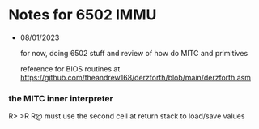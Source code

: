 # Notes for 6502 IMMU

- 08/01/2023

    for now, doing 6502 stuff and review of how do MITC and primitives

    reference for BIOS routines at
    https://github.com/theandrew168/derzforth/blob/main/derzforth.asm

 ### the MITC inner interpreter

   R> >R R@ must use the second cell at return stack to load/save values
 
 
